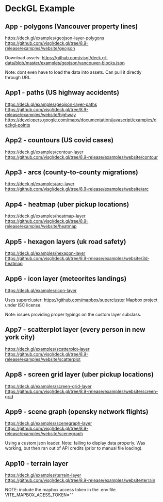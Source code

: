 # DeckGL Example

## App - polygons (Vancouver property lines)

https://deck.gl/examples/geojson-layer-polygons
https://github.com/visgl/deck.gl/tree/8.9-release/examples/website/geojson

Download assets:
https://github.com/visgl/deck.gl-data/blob/master/examples/geojson/vancouver-blocks.json

Note: dont even have to load the data into assets.
Can pull it directly through URL.

## App1 - paths (US highway accidents)

https://deck.gl/examples/geojson-layer-paths
https://github.com/visgl/deck.gl/tree/8.9-release/examples/website/highway
https://developers.google.com/maps/documentation/javascript/examples/deckgl-points

## App2 - countours (US covid cases)

https://deck.gl/examples/contour-layer
https://github.com/visgl/deck.gl/tree/8.9-release/examples/website/contour

## App3 - arcs (county-to-county migrations)

https://deck.gl/examples/arc-layer
https://github.com/visgl/deck.gl/tree/8.9-release/examples/website/arc

## App4 - heatmap (uber pickup locations)

https://deck.gl/examples/heatmap-layer
https://github.com/visgl/deck.gl/tree/8.9-release/examples/website/heatmap

## App5 - hexagon layers (uk road safety)

https://deck.gl/examples/hexagon-layer
https://github.com/visgl/deck.gl/tree/8.9-release/examples/website/3d-heatmap

## App6 - icon layer (meteorites landings)

https://deck.gl/examples/icon-layer

Uses supercluster: https://github.com/mapbox/supercluster
Mapbox project under ISC license.

Note: issues providing proper typings on the custom layer subclass.


## App7 - scatterplot layer (every person in new york city)

https://deck.gl/examples/scatterplot-layer
https://github.com/visgl/deck.gl/tree/8.9-release/examples/website/scatterplot


## App8 - screen grid layer (uber pickup locations)

https://deck.gl/examples/screen-grid-layer
https://github.com/visgl/deck.gl/tree/8.9-release/examples/website/screen-grid

## App9 - scene graph (opensky network flights)

https://deck.gl/examples/scenegraph-layer
https://github.com/visgl/deck.gl/tree/8.9-release/examples/website/scenegraph

Using a custom json loader.
Note: failing to display data properly.
Was working, but then ran out of API credits (prior to manual file loading).

## App10 - terrain layer

https://deck.gl/examples/terrain-layer
https://github.com/visgl/deck.gl/tree/8.9-release/examples/website/terrain

NOTE: include the mapbox access token in the .env file
VITE_MAPBOX_ACESS_TOKEN=""

